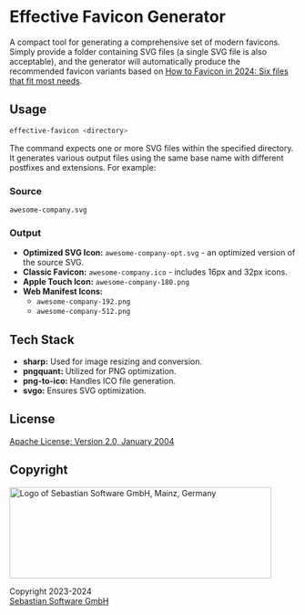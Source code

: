 # Effective Favicon Generator

A compact tool for generating a comprehensive set of modern favicons. Simply provide a folder containing SVG files (a single SVG file is also acceptable), and the generator will automatically produce the recommended favicon variants based on [How to Favicon in 2024: Six files that fit most needs](https://evilmartians.com/chronicles/how-to-favicon-in-2021-six-files-that-fit-most-needs).

## Usage

```bash
effective-favicon <directory>
```

The command expects one or more SVG files within the specified directory. It generates various output files using the same base name with different postfixes and extensions. For example:

### Source

`awesome-company.svg`

### Output

- **Optimized SVG Icon:** `awesome-company-opt.svg` - an optimized version of the source SVG.
- **Classic Favicon:** `awesome-company.ico` - includes 16px and 32px icons.
- **Apple Touch Icon:** `awesome-company-180.png`
- **Web Manifest Icons:**
  - `awesome-company-192.png`
  - `awesome-company-512.png`

## Tech Stack

- **sharp:** Used for image resizing and conversion.
- **pngquant:** Utilized for PNG optimization.
- **png-to-ico:** Handles ICO file generation.
- **svgo:** Ensures SVG optimization.

## License

[Apache License; Version 2.0, January 2004](http://www.apache.org/licenses/LICENSE-2.0)

## Copyright

<img src="https://cdn.rawgit.com/sebastian-software/sebastian-software-brand/0d4ec9d6/sebastiansoftware-en.svg" alt="Logo of Sebastian Software GmbH, Mainz, Germany" width="460" height="160"/>

Copyright 2023-2024<br/>[Sebastian Software GmbH](https://www.sebastian-software.de)
